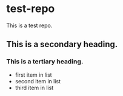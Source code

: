 test-repo
=========

This is a test repo.

## This is a secondary heading.
### This is a tertiary heading.

* first item in list
* second item in list
* third item in list
